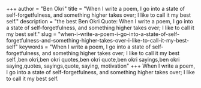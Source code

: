 +++
author = "Ben Okri"
title = "When I write a poem, I go into a state of self-forgetfulness, and something higher takes over; I like to call it my best self."
description = "the best Ben Okri Quote: When I write a poem, I go into a state of self-forgetfulness, and something higher takes over; I like to call it my best self."
slug = "when-i-write-a-poem-i-go-into-a-state-of-self-forgetfulness-and-something-higher-takes-over-i-like-to-call-it-my-best-self"
keywords = "When I write a poem, I go into a state of self-forgetfulness, and something higher takes over; I like to call it my best self.,ben okri,ben okri quotes,ben okri quote,ben okri sayings,ben okri saying,quotes, sayings,quote, saying, motivation"
+++
When I write a poem, I go into a state of self-forgetfulness, and something higher takes over; I like to call it my best self.
